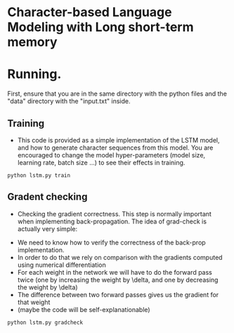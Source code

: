 # Character-based Language Modeling with Long short-term memory 

# Running.

First, ensure that you are in the same directory with the python files and the "data" directory with the "input.txt" inside. 

## Training
- This code is provided as a simple implementation of the LSTM model, and how to generate character sequences from this model. You are encouraged to change the model hyper-parameters (model size, learning rate, batch size ...) to see their effects in training.

```
python lstm.py train
```


## Gradent checking 
- Checking the gradient correctness. This step is normally important when implementing back-propagation. The idea of grad-check is actually very simple:

+ We need to know how to verify the correctness of the back-prop implementation.
+ In order to do that we rely on comparison with the gradients computed using numerical differentiation
+ For each weight in the network we will have to do the forward pass twice (one by increasing the weight by \delta, and one by decreasing the weight by \delta)
+ The difference between two forward passes gives us the gradient for that weight
+ (maybe the code will be self-explanationable)

```
python lstm.py gradcheck
```

